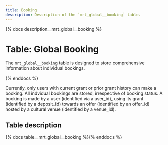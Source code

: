 ```yaml
---
title: Booking
description: Description of the `mrt_global__booking` table.
---
```


{% docs description__mrt_global__booking %}

# Table: Global Booking

The `mrt_global__booking` table is designed to store comprehensive information about individual bookings.

{% enddocs %}

Currently, only users with current grant or prior grant history can make a booking.
All indvidual bookings are stored, irrespective of booking status.
A booking is made by a user (identified via a user_id), using its grant (identified by a deposit_id) towards an offer (identified by an offer_id) hosted by a cultural venue (identified by a venue_id).

## Table description

{% docs table__mrt_global__booking  %}{% enddocs %}
